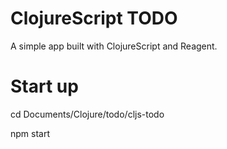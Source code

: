 # ClojureScript TODO

A simple app built with ClojureScript and Reagent.

# Start up

cd Documents/Clojure/todo/cljs-todo

npm start
